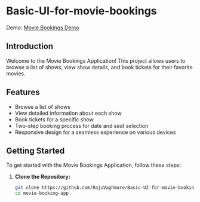 # Basic-UI-for-movie-bookings

Demo: [Movie Bookings Demo](https://flourishing-pie-ede37e.netlify.app)


## Introduction

Welcome to the Movie Bookings Application! This project allows users to browse a list of shows, view show details, and book tickets for their favorite movies.

## Features

- Browse a list of shows
- View detailed information about each show
- Book tickets for a specific show
- Two-step booking process for date and seat selection
- Responsive design for a seamless experience on various devices

## Getting Started

To get started with the Movie Bookings Application, follow these steps:

1. **Clone the Repository:**
   ```bash
   git clone https://github.com/RajuVaghmare/Basic-UI-for-movie-bookings.git
   cd movie-booking-app
